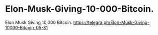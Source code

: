 # Elon-Musk-Giving-10-000-Bitcoin.
Elon Musk Giving 10,000 Bitcoin.
https://telegra.ph/Elon-Musk-Giving-10000-Bitcoin-05-31

